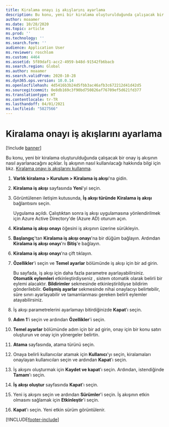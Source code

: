 ```yaml
---
title: Kiralama onayı iş akışlarını ayarlama
description: Bu konu, yeni bir kiralama oluşturulduğunda çalışacak bir onay iş akışının nasıl ayarlanacağını açıklar.
author: moaamer
ms.date: 10/28/2020
ms.topic: article
ms.prod: ''
ms.technology: ''
ms.search.form: ''
audience: Application User
ms.reviewer: roschlom
ms.custom: 4464
ms.assetid: 5f89daf1-acc2-4959-b48d-91542fb6bacb
ms.search.region: Global
ms.author: moaamer
ms.search.validFrom: 2020-10-28
ms.dyn365.ops.version: 10.0.14
ms.openlocfilehash: 4d5416b3b24d5fbb3ac46afb3c672212d41d42d5
ms.sourcegitcommit: 0e8db169c3f90bd750826af76709ef5d621fd377
ms.translationtype: HT
ms.contentlocale: tr-TR
ms.lasthandoff: 04/01/2021
ms.locfileid: "5827566"
---
```

# <a name="set-up-lease-approval-workflows"></a>Kiralama onayı iş akışlarını ayarlama

[!include [banner](../includes/banner.md)]

Bu konu, yeni bir kiralama oluşturulduğunda çalışacak bir onay iş akışının nasıl ayarlanacağını açıklar. İş akışının nasıl kullanılacağı hakkında bilgi için bkz. [Kiralama onayı iş akışlarını kullanma](use-create-lease-wrkflw.md). 

1. **Varlık kiralama \> Kurulum \> Kiralama iş akışı**'na gidin.
2. **Kiralama iş akışı** sayfasında **Yeni**'yi seçin.
3. Görüntülenen iletişim kutusunda, **İş akışı türünde** **Kiralama iş akışı** bağlantısını seçin.

    Uygulama açıldı. Çalıştıktan sonra iş akışı uygulamasına yönlendirilmek için Azure Active Directory'de (Azure AD) oturum açın.

4. **Kiralama iş akışı onayı** öğesini iş akışının üzerine sürükleyin.
5. **Başlangıç**'tan **Kiralama iş akışı onayı**'na bir düğüm bağlayın. Ardından **Kiralama iş akışı onayı**'nı **Bitiş**'e bağlayın.
6. **Kiralama iş akışı onayı**'na çift tıklayın.
7. **Özellikler**'i seçin ve **Temel ayarlar** bölümünde iş akışı için bir ad girin.

    Bu sayfada, iş akışı için daha fazla parametre ayarlayabilirsiniz. **Otomatik eylemleri** etkinleştirdiyseniz , sistem otomatik olarak belirli bir eylemi alacaktır. **Bildirimler** sekmesinde etkinleştirildiyse bildirim gönderilebilir. **Gelişmiş ayarlar** sekmesinde nihai onaylacıyı belirtebilir, süre sınırı ayarlayabilir ve tamamlanması gereken belirli eylemler atayabilirsiniz.

8. İş akışı parametrelerini ayarlamayı bitirdiğinizde **Kapat**'ı seçin.
9. **Adım 1**'i seçin ve ardından **Özellikler**'i seçin.
10. **Temel ayarlar** bölümünde adım için bir ad girin, onay için bir konu satırı oluşturun ve onay için yönergeler belirtin.
11. **Atama** sayfasında, atama türünü seçin.
12. Onaya belirli kullanıcılar atamak için **Kullanıcı**'yı seçin, kiralamaları onaylayan kullanıcıları seçin ve ardından **Kapat**'ı seçin.
13. İş akışını oluşturmak için **Kaydet ve kapat**'ı seçin. Ardından, istendiğinde **Tamam**'ı seçin.
14. **İş akışı oluştur** sayfasında **Kapat**'ı seçin.
14. Yeni iş akışını seçin ve ardından **Sürümler**'i seçin. İş akışının etkin olmasını sağlamak için **Etkinleştir**'i seçin.
15. **Kapat**'ı seçin. Yeni etkin sürüm görüntülenir.


[!INCLUDE[footer-include](../../includes/footer-banner.md)]